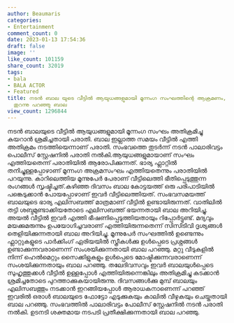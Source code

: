 ```yaml
---
author: Beaumaris
categories:
- Entertainment
comment_count: 0
date: 2023-01-13 17:54:36
draft: false
image: ''
like_count: 101159
share_count: 32019
tags:
- bala
- BALA ACTOR
- Featured
title: നടൻ ബാല യുടെ വീട്ടിൽ ആയുധങ്ങളുമായി മൂന്നംഗ സംഘത്തിന്റെ ആക്രമണം, ആരാണ് ചെയ്തതെന്ന്
  തുറന്നു പറഞ്ഞു ബാല
view_count: 1296844
---
```


നടൻ ബാലയുടെ വീട്ടിൽ ആയുധങ്ങളുമായി മൂന്നംഗ സംഘം അതിക്രമിച്ചു കയറാൻ ശ്രമിച്ചതായി പരാതി. ബാല ഇല്ലാത്ത സമയം വീട്ടിൽ എത്തി അതിക്രമം നടത്തിയെന്നാണ് പരാതി. സംഭവത്തെ തുടർ‍ന്ന് നടൻ പാലാരിവട്ടം പൊലീസ് സ്റ്റേഷനിൽ പരാതി നൽകി.ആയുധങ്ങളുമായാണ് സംഘം എത്തിയതെന്ന് പരാതിയിൽ ആരോപിക്കുന്നത്. ഭാര്യ ഫ്ലാറ്റിൽ തനിച്ചുള്ളപ്പോഴാണ് മൂന്നംഗ അക്രമസംഘം എത്തിയതെന്നും പരാതിയിൽ പറയുന്നു. കാറിലെത്തിയ മൂന്നുപേർ പേരാണ് വീട്ടിലെത്തി ഭീതിപ്പെടുത്തുന്ന രംഗങ്ങൾ സൃഷ്ടിച്ചത്.കഴിഞ്ഞ ദിവസം ബാല കോട്ടയത്ത് ഒരു പരിപാടിയിൽ പങ്കെടുക്കാൻ പോയപ്പോഴാണ് ഇവർ വീട്ടിലെത്തിയത്. സംഭവസമയത്ത് ബാലയുടെ ഭാര്യ എലിസബത്ത് മാത്രമാണ് വീട്ടിൽ ഉണ്ടായിരുന്നത്. വാതിലിൽ തട്ടി ശബ്ദമുണ്ടാക്കിയതോടെ എലിസബത്ത് ഭയന്നതായി ബാല അറിയിച്ചു. അയൽ വീട്ടിൽ ഇവർ എത്തി ഭീഷണിപ്പെടുത്തിയതായും റിപ്പോർട്ടുണ്ട്. മദ്യവും മയക്കുമരുന്നും ഉപയോഗിച്ചവരാണ് എത്തിയിരുന്നതെന്ന് സിസിടിവി ദൃശ്യങ്ങൾ തെളിയിക്കുന്നതായി ബാല അറിയിച്ചു. മൂന്നുപേർ സംഘത്തിൽ ഉണ്ടെന്നും ഫ്ലാറ്റുകളുടെ പാർക്കിംഗ് ഏരിയയിൽ സ്ത്രീകൾക്കു ഉൾപ്പെടെ പ്രശ്നങ്ങൾ ഉണ്ടാക്കുന്നവരാണെന്ന് സംശയിക്കുന്നതായി ബാല പറഞ്ഞു. മറ്റു വീടുകളിൽ നിന്ന് ഹെൽമെറ്റും സൈക്കിളുകളും ഉൾപ്പെടെ മോഷ്ടിക്കുന്നവരാണെന്ന് സംശയിക്കുന്നതായും ബാല പറഞ്ഞു. തലേദിവസവും ഇവർ ബാലയുൾപ്പെടെ സുഹൃത്തുക്കൾ വീട്ടിൽ ഉള്ളപ്പോൾ എത്തിയിരുന്നെങ്കിലും അതിക്രമിച്ചു കടക്കാൻ ശ്രമിച്ചതോടെ പുറത്താക്കുകയായിരുന്നു. ദിവസങ്ങൾക്കു മുമ്പ് ബാലയും എലിസബത്തും നടക്കാൻ ഇറങ്ങിയപ്പോൾ ആരാധകനാണെന്ന് പറഞ്ഞ് ഇവരിൽ ഒരാൾ ബാലയുടെ ഫോട്ടോ എടുക്കുകയും കാലിൽ വീഴുകയും ചെയ്തതായി ബാല പറഞ്ഞു. സംഭവത്തിൽ പാലാരിവട്ടം പോലീസ് സ്റ്റേഷനിൽ നടൻ പരാതി നൽകി. ഉടനടി ശക്തമായ നടപടി പ്രതീക്ഷിക്കുന്നതായി ബാല പറഞ്ഞു.
